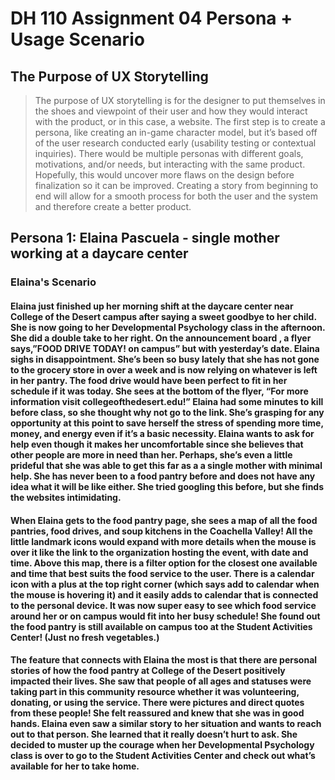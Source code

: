 # DH 110 Assignment 04 Persona + Usage Scenario

## The Purpose of UX Storytelling
> The purpose of UX storytelling is for the designer to put themselves in the shoes and viewpoint of their user and how they would interact with the product, or in this case, a website. The first step is to create a persona, like creating an in-game character model, but it’s based off of the user research conducted early (usability testing or contextual inquiries). There would be multiple personas with different goals, motivations, and/or needs, but interacting with the same product. Hopefully, this would uncover more flaws on the design before finalization so it can be improved. Creating a story from beginning to end will allow for a smooth process for both the user and the system and therefore create a better product. 
## Persona 1: Elaina Pascuela - single mother working at a daycare center

### Elaina's Scenario
#### Elaina just finished up her morning shift at the daycare center near College of the Desert campus after saying a sweet goodbye to her child. She is now going to her Developmental Psychology class in the afternoon. She did a double take to her right. On the announcement board , a flyer says,”FOOD DRIVE TODAY! on campus” but with yesterday’s date. Elaina sighs in disappointment. She’s been so busy lately that she has not gone to the grocery store in over a week and is now relying on whatever is left in her pantry. The food drive would have been perfect to fit in her schedule if it was today. She sees at the bottom of the flyer, “For more information visit collegeofthedesert.edu!” Elaina had some minutes to kill before class, so she thought why not go to the link. She’s grasping for any opportunity at this point to save herself the stress of spending more time, money, and energy even if it’s a basic necessity. Elaina wants to ask for help even though it makes her uncomfortable since she believes that other people are more in need than her. Perhaps, she’s even a little prideful that she was able to get this far as a a single mother with minimal help. She has never been to a food pantry before and does not have any idea what it will be like either. She tried googling this before, but she finds the websites intimidating. 
 
#### When Elaina gets to the food pantry page, she sees a map of all the food pantries, food drives, and soup kitchens in the Coachella Valley! All the little landmark icons would expand with more details when the mouse is over it like the link to the organization hosting the event, with date and time. Above this map, there is a filter option for the closest one available and time that best suits the food service to the user. There is a calendar icon with a plus at the top right corner (which says add to calendar when the mouse is hovering it) and it easily adds to calendar that is connected to the personal device. It was now super easy to see which food service around her or on campus would fit into her busy schedule! She found out the food pantry is still available on campus too at the Student Activities Center! (Just no fresh vegetables.)

#### The feature that connects with Elaina the most is that there are personal stories of how the food pantry at College of the Desert positively impacted their lives. She saw that people of all ages and statuses were taking part in this community resource whether it was volunteering, donating, or using the service. There were pictures and direct quotes from these people! She felt reassured and knew that she was in good hands. Elaina even saw a similar story to her situation and wants to reach out to that person. She learned that it really doesn’t hurt to ask. She decided to muster up the courage when her Developmental Psychology class is over to go to the Student Activities Center and check out what’s available for her to take home. 

